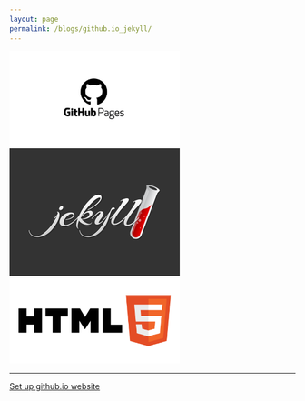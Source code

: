 ```yaml
---
layout: page
permalink: /blogs/github.io_jekyll/
---
```


<!---![githubio_pic](/pictures/github-pages.jpeg)--->
<img src="/pictures/github-pages.jpeg" alt="centered image" width="300" height="auto"> <img src="/pictures/jekyll-logo.png" alt="centered image" width="300" height="auto"> <img src="/pictures/html5.png" alt="centered image" width="300" height="auto">

---

[Set up github.io website](./_posts/2023-10-16-set-up-github-page.md) 
